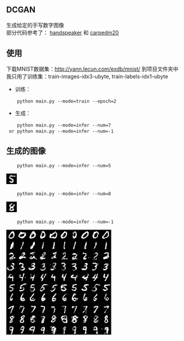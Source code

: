 ## DCGAN
生成给定的手写数字图像  
部分代码参考了：
[handspeaker](https://github.com/handspeaker/gan_practice) 和
[carpedm20](https://github.com/carpedm20/DCGAN-tensorflow)

## 使用
下载MNIST数据集：http://yann.lecun.com/exdb/mnist/ 到项目文件夹中   
我只用了训练集：train-images-idx3-ubyte, train-labels-idx1-ubyte
* 训练：
```
    python main.py --mode=train --epoch=2
```
* 生成：
```
    python main.py --mode=infer --num=7
 or python main.py --mode=infer --num=-1
 ```
 
 ## 生成的图像
 ```
     python main.py --mode=infer --num=5
 ```
 ![image](5.jpg)
 ```
     python main.py --mode=infer --num=8
 ```
 ![image](8.jpg)
 ```
     python main.py --mode=infer --num=-1
 ```
 ![image](all.jpg)
 
 
